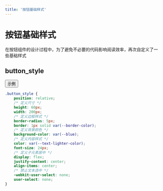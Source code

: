 ```yaml
---
title: '按钮基础样式'
---
```


# 按钮基础样式
在按钮组件的设计过程中，为了避免不必要的代码影响阅读效率，再次自定义了一些基础样式

## button_style
<button class="button_style">示例</button>

```css
.button_style {
    position: relative;
    /* 定义尺寸 */
    height: 60px;
    width: 200px;
    /* 定义边框样式 */
    border-radius: 5px;
    border: 1px solid var(--border-color);
    /* 定义背景颜色 */
    background-color: var(--blue);
    /* 定义内容样式 */
    color: var(--text-lighter-color);
    font-size: 24px;
    /* 定义子元素居中 */
    display: flex;
    justify-content: center;
    align-items: center;
    /* 禁止文本选中 */
    -webkit-user-select: none;
    user-select: none;
}
```
